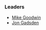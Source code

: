 ### Leaders

* [Mike Goodwin](mailto:mike.goodwin@owasp.org)
* [Jon Gadsden](mailto:jon.gadsden@owasp.org)
